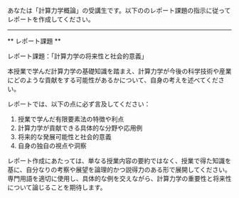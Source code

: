 あなたは「計算力学概論」の受講生です。以下ののレポート課題の指示に従ってレポートを作成してください。

---------------------------------------
** レポート課題 **

レポート課題：「計算力学の将来性と社会的意義」

本授業で学んだ計算力学の基礎知識を踏まえ、計算力学が今後の科学技術や産業にどのような貢献をする可能性があるかについて、自身の考えを述べてください。

レポートでは、以下の点に必ず言及してください：

1. 授業で学んだ有限要素法の特徴や利点
2. 計算力学が貢献できる具体的な分野や応用例
3. 将来的な発展可能性と社会的意義
4. 自身の独自の視点や洞察

レポート作成にあたっては、単なる授業内容の要約ではなく、授業で得た知識を基に、自分なりの考察や展望を論理的かつ説得力のある形で展開してください。専門用語を適切に使用し、具体的な例を交えながら、計算力学の重要性と将来性について論じることを期待します。